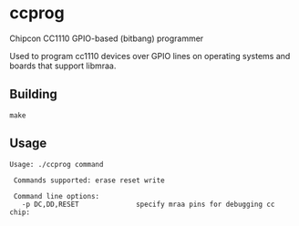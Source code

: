 # ccprog
Chipcon CC1110 GPIO-based (bitbang) programmer

Used to program cc1110 devices over GPIO lines on operating systems and boards that support libmraa.

## Building

`make`

## Usage

```
Usage: ./ccprog command

 Commands supported: erase reset write

 Command line options:
   -p DC,DD,RESET              specify mraa pins for debugging cc chip:
```
